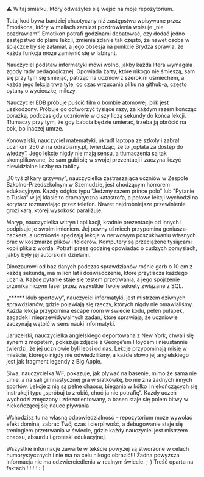 ⚠️ Witaj śmiałku, który odważyłeś się wejść na moje repozytorium.

Tutaj kod bywa bardziej chaotyczny niż zastępstwa wpisywane przez Emotikona, który w mailach zamiast pozdrowienia wpisuje „nie pozdrawiam”.
Emotikon potrafi godzinami debatować, czy dodać jedno zastępstwo do planu lekcji, zmienia zdanie tak często, że nawet osoba w śpiączce by się załamał,
a jego obsesja na punkcie Brydża sprawia, że każda funkcja może zamienić się w labirynt.

Nauczyciel podstaw informatyki mówi wolno, jakby każda litera wymagała zgody rady pedagogicznej. Opowiada żarty, które nikogo nie śmieszą, sam się przy tym się śmiejąć,
patrząc na uczniów z szerokim uśmiechem, a każda jego lekcja trwa tyle, co czas wrzucania pliku na github-a, często pytany o wycieczkę, milczy.

Nauczyciel EDB próbuje puścić film o bombie atomowej, plik jest uszkodzony. Próbuje go odtworzyć tysiące razy, za każdym razem kończąc porażką,
podczas gdy uczniowie w ciszy liczą sekundy do końca lekcji. Tłumaczy przy tym, że gdy babcia będzie umierać, trzeba ją obrócić na bok, bo inaczej umrze.

Konowalski, nauczyciel matematyki, ukradł laptopa ze szkoły i zabrał uczniom 250 zł na odrabiamy.pl, twierdząc, że to „opłata za dostęp do wiedzy”.
Jego lekcje nigdy nie mają sensu, a tłumaczenia są tak skomplikowane, że sam gubi się w swojej prezentacji i zaczyna liczyć niewidzialne liczby na tablicy.

„10 tyś zł kary grzywny”, nauczycielka zastraszająca uczniów w Zespole Szkolno-Przedszkolnym w Szemudzie, jest chodzącym horrorem edukacyjnym.
Każdy odgłos typu "Jedzmy razem prince polo" lub "Pytanie o Tuska" w jej klasie to dramatyczna katastrofa, a połowe lekcji wychodzi na korytarz rozmawiając przez telefon.
Nawet najdrobniejsze przewinienie grozi karą, której wysokość paraliżuje.

Maryp, nauczycielka witryn i aplikacji, kradnie prezentacje od innych i podpisuje je swoim imieniem. Jej pewny uśmiech przypomina geniusza-hackera,
a uczniowie spędzają lekcje w nerwowym poszukiwaniu własnych prac w koszmarze plików i folderów. Komputery są przeciążone tysiącami kopii pliku z worda. 
Potrafi przez godzinę opowiadać o cudzych pomysłach, jakby były jej autorskimi dziełami.

Dinozaurowi od baz danych podczas sprawdzianów rośnie garb o 10 cm z każdą sekundą, ma milion lat i doświadczenie, które przytłacza każdego ucznia.
Każde pytanie staje się testem przetrwania, a jego spojrzenie przenika niczym laser przez wszystkie Twoje sekrety związane z SQL.

„****** klub sportowy”, nauczyciel informatyki, jest mistrzem dziwnych sprawdzianów, gdzie pojawiają się rzeczy, których nigdy nie omawialiśmy. 
Każda lekcja przypomina escape room w świecie kodu, pełen pułapek, zagadek i nieprzewidywalnych zadań, które sprawiają, że uczniowie zaczynają wątpić w sens nauki informatyki.

Jaruzelski, nauczycielka angielskiego deportowana z New York, chwali się synem z mopetem, pokazuje zdjęcie z George’em Floydem i nieustannie twierdzi,
że jej uczniowie byli lepsi od nas. Lekcje przypominają misję w mieście, którego nigdy nie odwiedziliśmy, a każde słowo jej angielskiego jest jak fragment legendy z Big Apple.

Siwa, nauczycielka WF, pokazuje, jak pływać na basenie, mimo że sama nie umie, a na sali gimnastycznej gra w siatkówkę, bo nie zna żadnych innych sportów.
Lekcje z nią są pełne chaosu, biegania w kółko i niekończących się instrukcji typu „spróbuj to zrobić, choć ja nie potrafię”.
Każdy uczeń wychodzi zmęczony i zdezorientowany, a basen staje się polem bitwy w niekończącej się nauce pływania.

Wchodzisz tu na własną odpowiedzialność – repozytorium może wywołać efekt domina, zabrać Twój czas i cierpliwość, a debugowanie staje się treningiem przetrwania w świecie,
gdzie każdy nauczyciel jest mistrzem chaosu, absurdu i groteski edukacyjnej.










Wszystkie informacje zawarte w tekście powyżej są stworzone w celach humorystycznych i nie ma na celu nikogo obrazić!!! 
Żadna powyższa informacja nie ma odzwierciedlenia w realnym świecie. ;-) 
Treść oparta na faktach !!!!!!!   :-)
